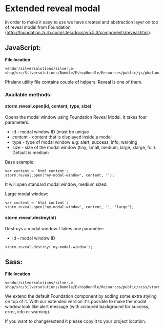 # Extended reveal modal

In order to make it easy to use we have created and abstraction layer on top of reveal modal from Foundation (<http://foundation.zurb.com/sites/docs/v/5.5.3/components/reveal.html>). 

## JavaScript:

**File location**

``` 
vendor/silversolutions/silver.e-shop/src/Silversolutions/Bundle/EshopBundle/Resources/public/js/phalanx/storm.phalanx.utils.js
```

Phalanx utility file contains couple of helpers. Reveal is one of them.

### Available methods:

#### storm.reveal.open(id, content, type, size)

Opens the modal window using Foundation Reveal Modal. It takes four parameters:

- id - modal window ID (must be unique
- content - content that is displayed inside a modal
- type - type of modal window e.g: alert, success, info, warning
- size - size of the modal window (tiny, small, medium, large, xlarge, full). Default is medium

Base example:

```
var content = 'html content';
storm.reveal.open('my-modal-window', content, '');
```

It will open standard modal window, medium sized.

Large modal window:

```
var content = 'html content';
storm.reveal.open('my-modal-window', content, '', 'large');
```

#### storm.reveal.destroy(id)

Destroys a modal window. I takes one parameter:

- id - modal window ID

```
storm.reveal.destroy('my-modal-window');
```

## Sass:

**File location**

``` 
vendor/silversolutions/silver.e-shop/src/Silversolutions/Bundle/EshopBundle/Resources/public/scss/storm/_extend.components.reveal.scss
```

We extend the default Foundation component by adding some extra styling on top of it. With our extended version it's possible to make the modal window look like alert message (with coloured background for success, error, info or warning).

If you want to change/extend it please copy it to your project location.

